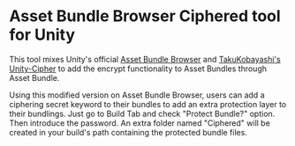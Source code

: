 # Asset Bundle Browser Ciphered tool for Unity

This tool mixes Unity's official [Asset Bundle Browser](https://github.com/Unity-Technologies/AssetBundles-Browser) and [TakuKobayashi's Unity-Cipher](https://github.com/TakuKobayashi/UnityCipher/) to add the encrypt functionality to Asset Bundles through Asset Bundle.

Using this modified version on Asset Bundle Browser, users can add a ciphering secret keyword to their bundles to add an extra protection layer to their bundlings. Just go to Build Tab and check "Protect Bundle?" option. Then introduce the password. An extra folder named "Ciphered" will be created in your build's path containing the protected bundle files.
